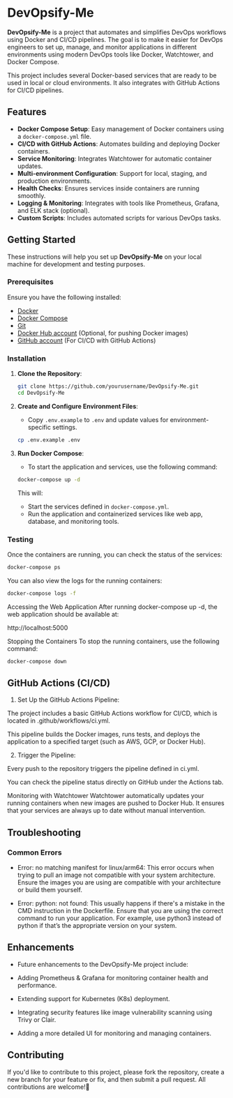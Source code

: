 # DevOpsify-Me

**DevOpsify-Me** is a project that automates and simplifies DevOps workflows using Docker and CI/CD pipelines. The goal is to make it easier for DevOps engineers to set up, manage, and monitor applications in different environments using modern DevOps tools like Docker, Watchtower, and Docker Compose.

This project includes several Docker-based services that are ready to be used in local or cloud environments. It also integrates with GitHub Actions for CI/CD pipelines.

## Features

- **Docker Compose Setup**: Easy management of Docker containers using a `docker-compose.yml` file.
- **CI/CD with GitHub Actions**: Automates building and deploying Docker containers.
- **Service Monitoring**: Integrates Watchtower for automatic container updates.
- **Multi-environment Configuration**: Support for local, staging, and production environments.
- **Health Checks**: Ensures services inside containers are running smoothly.
- **Logging & Monitoring**: Integrates with tools like Prometheus, Grafana, and ELK stack (optional).
- **Custom Scripts**: Includes automated scripts for various DevOps tasks.

## Getting Started

These instructions will help you set up **DevOpsify-Me** on your local machine for development and testing purposes.

### Prerequisites

Ensure you have the following installed:
- [Docker](https://www.docker.com/get-started)
- [Docker Compose](https://docs.docker.com/compose/)
- [Git](https://git-scm.com/)
- [Docker Hub account](https://hub.docker.com/) (Optional, for pushing Docker images)
- [GitHub account](https://github.com/) (For CI/CD with GitHub Actions)

### Installation

1. **Clone the Repository**:
    ```bash
    git clone https://github.com/yourusername/DevOpsify-Me.git
    cd DevOpsify-Me
    ```

2. **Create and Configure Environment Files**:
    - Copy `.env.example` to `.env` and update values for environment-specific settings.
    ```bash
    cp .env.example .env
    ```

3. **Run Docker Compose**:
    - To start the application and services, use the following command:
    ```bash
    docker-compose up -d
    ```

    This will:
    - Start the services defined in `docker-compose.yml`.
    - Run the application and containerized services like web app, database, and monitoring tools.

### Testing

Once the containers are running, you can check the status of the services:

```bash
docker-compose ps
```

You can also view the logs for the running containers:
```bash
docker-compose logs -f
```

Accessing the Web Application
After running docker-compose up -d, the web application should be available at:

http://localhost:5000

Stopping the Containers
To stop the running containers, use the following command:
```bash
docker-compose down
```

## GitHub Actions (CI/CD)
1. Set Up the GitHub Actions Pipeline:

The project includes a basic GitHub Actions workflow for CI/CD, which is located in .github/workflows/ci.yml.

This pipeline builds the Docker images, runs tests, and deploys the application to a specified target (such as AWS, GCP, or Docker Hub).

2. Trigger the Pipeline:

Every push to the repository triggers the pipeline defined in ci.yml.

You can check the pipeline status directly on GitHub under the Actions tab.

Monitoring with Watchtower
Watchtower automatically updates your running containers when new images are pushed to Docker Hub. It ensures that your services are always up to date without manual intervention.

## Troubleshooting
### Common Errors
- Error: no matching manifest for linux/arm64: This error occurs when trying to pull an image not compatible with your system architecture. Ensure the images you are using are compatible with your architecture or build them yourself.

- Error: python: not found: This usually happens if there's a mistake in the CMD instruction in the Dockerfile. Ensure that you are using the correct command to run your application. For example, use python3 instead of python if that’s the appropriate version on your system.

## Enhancements
- Future enhancements to the DevOpsify-Me project include:

- Adding Prometheus & Grafana for monitoring container health and performance.

- Extending support for Kubernetes (K8s) deployment.

- Integrating security features like image vulnerability scanning using Trivy or Clair.

- Adding a more detailed UI for monitoring and managing containers.

## Contributing
If you'd like to contribute to this project, please fork the repository, create a new branch for your feature or fix, and then submit a pull request. All contributions are welcome!🙏
